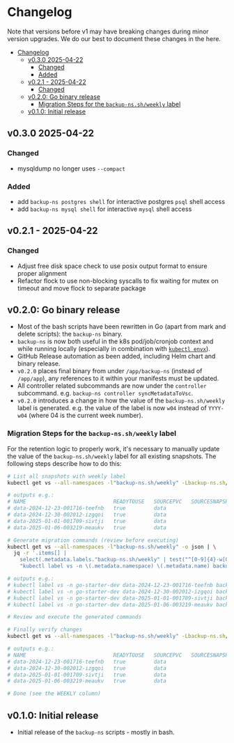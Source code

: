 # Changelog

Note that versions before v1 may have breaking changes during minor version upgrades. We do our best to document these changes in the here.

- [Changelog](#changelog)
  - [v0.3.0 2025-04-22](#v030-2025-04-22)
    - [Changed](#changed)
    - [Added](#added)
  - [v0.2.1 - 2025-04-22](#v021---2025-04-22)
    - [Changed](#changed-1)
  - [v0.2.0: Go binary release](#v020-go-binary-release)
    - [Migration Steps for the `backup-ns.sh/weekly` label](#migration-steps-for-the-backup-nsshweekly-label)
  - [v0.1.0: Initial release](#v010-initial-release)


## v0.3.0 2025-04-22
### Changed
* mysqldump no longer uses `--compact`
### Added
* add `backup-ns postgres shell` for interactive postgres `psql` shell access
* add `backup-ns mysql shell` for interactive `mysql` shell access

## v0.2.1 - 2025-04-22
### Changed
* Adjust free disk space check to use posix output format to ensure proper alignment
* Refactor flock to use non-blocking syscalls to fix waiting for mutex on timeout and move flock to separate package

## v0.2.0: Go binary release

* Most of the bash scripts have been rewritten in Go (apart from mark and delete scripts): the `backup-ns` binary.
* `backup-ns` is now both useful in the k8s pod/job/cronjob context and while running locally (especially in combination with [`kubectl envx`](https://github.com/majodev/kubectl-envx)).
* GitHub Release automation as been added, including Helm chart and binary release.
* `v0.2.0` places final binary from under `/app/backup-ns` (instead of `/app/app`), any references to it within your manifests must be updated.
* All controller related subcommands are now under the `controller` subcommand. e.g. `backup-ns controller syncMetadataToVsc`.
* `v0.2.0` introduces a change in how the value of the `backup-ns.sh/weekly` label is generated. e.g. the value of the label is now `w04` instead of `YYYY-w04` (where 04 is the current week number). 

### Migration Steps for the `backup-ns.sh/weekly` label

For the retention logic to properly work, it's necessary to manually update the value of the `backup-ns.sh/weekly` label for all existing snapshots. The following steps describe how to do this:

```bash
# List all snapshots with weekly label
kubectl get vs --all-namespaces -l"backup-ns.sh/weekly" -Lbackup-ns.sh/retain,backup-ns.sh/weekly

# outputs e.g.:
# NAME                            READYTOUSE   SOURCEPVC   SOURCESNAPSHOTCONTENT   RESTORESIZE   SNAPSHOTCLASS        SNAPSHOTCONTENT                                    CREATIONTIME   AGE     RETAIN                 WEEKLY
# data-2024-12-23-001716-teefnb   true         data                                10Gi          a3cloud-csi-gce-pd   snapcontent-89b2b720-0ebc-4ad1-8ad5-cf1815deff16   15d            15d     daily_weekly_monthly   2024-w52
# data-2024-12-30-002012-izgqoi   true         data                                10Gi          a3cloud-csi-gce-pd   snapcontent-3aa08d3a-584e-4b8a-bb3d-1d2d4a1f48bd   8d             8d      daily_weekly_monthly   2024-w53
# data-2025-01-01-001709-sivtji   true         data                                10Gi          a3cloud-csi-gce-pd   snapcontent-d3075820-6eb2-4fa5-a5f3-afee76887441   6d18h          6d18h   daily_weekly_monthly   2025-w01
# data-2025-01-06-003219-meaukv   true         data                                10Gi          a3cloud-csi-gce-pd   snapcontent-08a8ebb9-3322-4b10-9461-04448e9f8ca3   42h            42h     daily_weekly_monthly   2025-w02

# Generate migration commands (review before executing)
kubectl get vs --all-namespaces -l"backup-ns.sh/weekly" -o json | \
  jq -r '.items[] | 
    select(.metadata.labels."backup-ns.sh/weekly" | test("^[0-9]{4}-w[0-9]{2}$")) | 
    "kubectl label vs -n \(.metadata.namespace) \(.metadata.name) backup-ns.sh/weekly=\(.metadata.labels."backup-ns.sh/weekly" | split("-")[1]) --overwrite"'

# outputs e.g.:
# kubectl label vs -n go-starter-dev data-2024-12-23-001716-teefnb backup-ns.sh/weekly=w52 --overwrite
# kubectl label vs -n go-starter-dev data-2024-12-30-002012-izgqoi backup-ns.sh/weekly=w53 --overwrite
# kubectl label vs -n go-starter-dev data-2025-01-01-001709-sivtji backup-ns.sh/weekly=w01 --overwrite
# kubectl label vs -n go-starter-dev data-2025-01-06-003219-meaukv backup-ns.sh/weekly=w02 --overwrite

# Review and execute the generated commands

# Finally verify changes
kubectl get vs --all-namespaces -l"backup-ns.sh/weekly" -Lbackup-ns.sh/retain,backup-ns.sh/weekly

# outputs e.g.:
# NAME                            READYTOUSE   SOURCEPVC   SOURCESNAPSHOTCONTENT   RESTORESIZE   SNAPSHOTCLASS        SNAPSHOTCONTENT                                    CREATIONTIME   AGE     RETAIN                 WEEKLY
# data-2024-12-23-001716-teefnb   true         data                                10Gi          a3cloud-csi-gce-pd   snapcontent-89b2b720-0ebc-4ad1-8ad5-cf1815deff16   15d            15d     daily_weekly_monthly   w52
# data-2024-12-30-002012-izgqoi   true         data                                10Gi          a3cloud-csi-gce-pd   snapcontent-3aa08d3a-584e-4b8a-bb3d-1d2d4a1f48bd   8d             8d      daily_weekly_monthly   w53
# data-2025-01-01-001709-sivtji   true         data                                10Gi          a3cloud-csi-gce-pd   snapcontent-d3075820-6eb2-4fa5-a5f3-afee76887441   6d18h          6d18h   daily_weekly_monthly   w01
# data-2025-01-06-003219-meaukv   true         data                                10Gi          a3cloud-csi-gce-pd   snapcontent-08a8ebb9-3322-4b10-9461-04448e9f8ca3   42h            42h     daily_weekly_monthly   w02

# Done (see the WEEKLY column)
```

## v0.1.0: Initial release

- Initial release of the `backup-ns` scripts - mostly in bash.